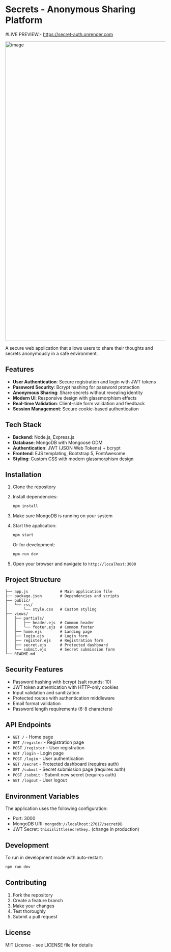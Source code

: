# Secrets - Anonymous Sharing Platform


#LIVE PREVIEW:-
https://secret-auth.onrender.com

<img width="1352" height="941" alt="image" src="https://github.com/user-attachments/assets/e89bf488-86e3-469c-86bc-37daf1e72eb2" />


A secure web application that allows users to share their thoughts and secrets anonymously in a safe environment.

## Features

- **User Authentication**: Secure registration and login with JWT tokens
- **Password Security**: Bcrypt hashing for password protection
- **Anonymous Sharing**: Share secrets without revealing identity
- **Modern UI**: Responsive design with glassmorphism effects
- **Real-time Validation**: Client-side form validation and feedback
- **Session Management**: Secure cookie-based authentication

## Tech Stack

- **Backend**: Node.js, Express.js
- **Database**: MongoDB with Mongoose ODM
- **Authentication**: JWT (JSON Web Tokens) + bcrypt
- **Frontend**: EJS templating, Bootstrap 5, FontAwesome
- **Styling**: Custom CSS with modern glassmorphism design

## Installation

1. Clone the repository
2. Install dependencies:
   ```bash
   npm install
   ```

3. Make sure MongoDB is running on your system

4. Start the application:
   ```bash
   npm start
   ```
   Or for development:
   ```bash
   npm run dev
   ```

5. Open your browser and navigate to `http://localhost:3000`

## Project Structure

```
├── app.js              # Main application file
├── package.json        # Dependencies and scripts
├── public/
│   └── css/
│       └── style.css   # Custom styling
├── views/
│   ├── partials/
│   │   ├── header.ejs  # Common header
│   │   └── footer.ejs  # Common footer
│   ├── home.ejs        # Landing page
│   ├── login.ejs       # Login form
│   ├── register.ejs    # Registration form
│   ├── secret.ejs      # Protected dashboard
│   └── submit.ejs      # Secret submission form
└── README.md
```

## Security Features

- Password hashing with bcrypt (salt rounds: 10)
- JWT token authentication with HTTP-only cookies
- Input validation and sanitization
- Protected routes with authentication middleware
- Email format validation
- Password length requirements (6-8 characters)

## API Endpoints

- `GET /` - Home page
- `GET /register` - Registration page
- `POST /register` - User registration
- `GET /login` - Login page
- `POST /login` - User authentication
- `GET /secret` - Protected dashboard (requires auth)
- `GET /submit` - Secret submission page (requires auth)
- `POST /submit` - Submit new secret (requires auth)
- `GET /logout` - User logout

## Environment Variables

The application uses the following configuration:
- Port: 3000
- MongoDB URI: `mongodb://localhost:27017/secretDB`
- JWT Secret: `thisislittlesecretkey.` (change in production)

## Development

To run in development mode with auto-restart:
```bash
npm run dev
```

## Contributing

1. Fork the repository
2. Create a feature branch
3. Make your changes
4. Test thoroughly
5. Submit a pull request

## License

MIT License - see LICENSE file for details
